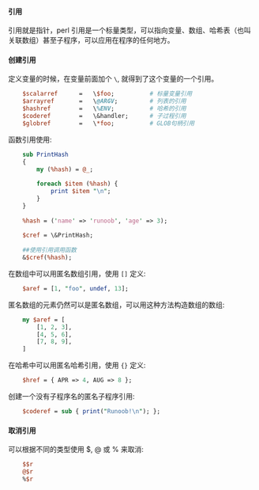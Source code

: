 
#### 引用

引用就是指针，perl 引用是一个标量类型，可以指向变量、数组、哈希表（也叫关联数组）甚至子程序，可以应用在程序的任何地方。

#### 创建引用

定义变量的时候，在变量前面加个 `\`, 就得到了这个变量的一个引用。
```pl
    $scalarref      =   \$foo;          # 标量变量引用
    $arrayref       =   \@ARGV;         # 列表的引用
    $hashref        =   \%ENV;          # 哈希的引用
    $coderef        =   \&handler;      # 子过程引用
    $globref        =   \*foo;          # GLOB句柄引用
```

函数引用使用:
```pl
    sub PrintHash
    {
        my (%hash) = @_;
        
        foreach $item (%hash) {
            print $item "\n";
        }
    }
    
    %hash = ('name' => 'runoob', 'age' => 3);
    
    $cref = \&PrintHash;
    
    ##使用引用调用函数
    &$cref(%hash);
```

在数组中可以用匿名数组引用，使用 `[]` 定义:
```pl
    $aref = [1, "foo", undef, 13];
```
匿名数组的元素仍然可以是匿名数组，可以用这种方法构造数组的数组:
```pl
    my $aref = [
        [1, 2, 3],
        [4, 5, 6],
        [7, 8, 9],
    ]
```

在哈希中可以用匿名哈希引用，使用 `{}` 定义:
```pl
    $href = { APR => 4, AUG => 8 };
```

创建一个没有子程序名的匿名子程序引用:
```pl
    $coderef = sub { print("Runoob!\n"); };
```


#### 取消引用

可以根据不同的类型使用 $, @ 或 % 来取消:
```pl
    $$r
    @$r
    %$r
```
